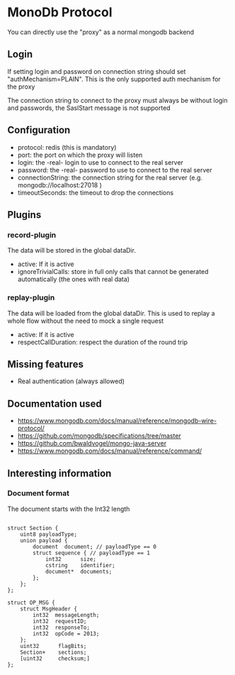 # MonoDb Protocol

You can directly use the "proxy" as a normal mongodb backend

## Login

If setting login and password on connection string should set "authMechanism=PLAIN". This
is the only supported auth mechanism for the proxy

The connection string to connect to the proxy must always be without login and passwords,
the SaslStart message is not supported

## Configuration

* protocol: redis (this is mandatory)
* port: the port on which the proxy will listen
* login: the -real- login to use to connect to the real server
* password: the -real- password to use to connect to the real server
* connectionString: the connection string for the real server (e.g. mongodb://localhost:27018 )
* timeoutSeconds: the timeout to drop the connections

## Plugins

### record-plugin

The data will be stored in the global dataDir.

* active: If it is active
* ignoreTrivialCalls: store in full only calls that cannot be generated automatically (the ones with real data)

### replay-plugin

The data will be loaded from the global dataDir. This is used to replay a whole flow
without the need to mock a single request

* active: If it is active
* respectCallDuration: respect the duration of the round trip

## Missing features

* Real authentication (always allowed)

## Documentation used

* https://www.mongodb.com/docs/manual/reference/mongodb-wire-protocol/
* https://github.com/mongodb/specifications/tree/master
* https://github.com/bwaldvogel/mongo-java-server
* https://www.mongodb.com/docs/manual/reference/command/

## Interesting information

### Document format

The document starts with the Int32 length

```

struct Section {
    uint8 payloadType;
    union payload {
        document  document; // payloadType == 0
        struct sequence { // payloadType == 1
            int32      size;
            cstring    identifier;
            document*  documents;
        };
    };
};

struct OP_MSG {
    struct MsgHeader {
        int32  messageLength;
        int32  requestID;
        int32  responseTo;
        int32  opCode = 2013;
    };
    uint32      flagBits;
    Section+    sections;
    [uint32     checksum;]
};
```